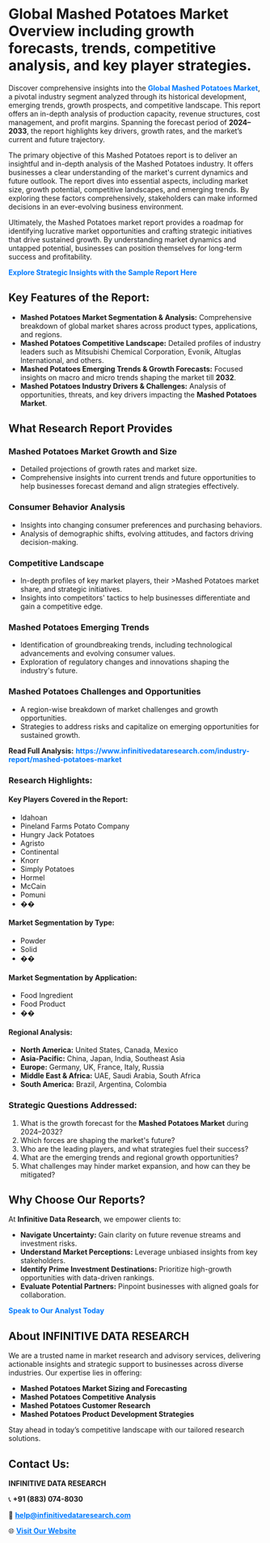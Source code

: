 <h1>Global Mashed Potatoes Market Overview including growth forecasts, trends, competitive analysis, and key player strategies.</h1>
<p>
Discover comprehensive insights into the 
<a href="https://www.infinitivedataresearch.com/industry-report/mashed-potatoes-market" rel="dofollow" style="color: #007BFF; text-decoration: none;"><strong>Global Mashed Potatoes Market</strong></a>, a pivotal industry segment analyzed through its historical development, emerging trends, growth prospects, and competitive landscape. This report offers an in-depth analysis of production capacity, revenue structures, cost management, and profit margins. Spanning the forecast period of <strong>2024–2033</strong>, the report highlights key drivers, growth rates, and the market’s current and future trajectory.
</p>
<p>
The primary objective of this Mashed Potatoes report is to deliver an insightful and in-depth analysis of the Mashed Potatoes industry. It offers businesses a clear understanding of the market's current dynamics and future outlook. The report dives into essential aspects, including market size, growth potential, competitive landscapes, and emerging trends. By exploring these factors comprehensively, stakeholders can make informed decisions in an ever-evolving business environment.
</p>
<p>
Ultimately, the Mashed Potatoes market report provides a roadmap for identifying lucrative market opportunities and crafting strategic initiatives that drive sustained growth. By understanding market dynamics and untapped potential, businesses can position themselves for long-term success and profitability.
</p>
<p>
<a href="https://www.infinitivedataresearch.com/request-sample/reportId=104842" style="color: #007BFF; text-decoration: none;"><strong>Explore Strategic Insights with the Sample Report Here</strong></a>
</p>

<h2>Key Features of the Report:</h2>
<ul>
<li><strong>Mashed Potatoes Market Segmentation & Analysis:</strong> Comprehensive breakdown of global market shares across product types, applications, and regions.</li>
<li><strong>Mashed Potatoes Competitive Landscape:</strong> Detailed profiles of industry leaders such as Mitsubishi Chemical Corporation, Evonik, Altuglas International, and others.</li>
<li><strong>Mashed Potatoes Emerging Trends & Growth Forecasts:</strong> Focused insights on macro and micro trends shaping the market till <strong>2032</strong>.</li>
<li><strong>Mashed Potatoes Industry Drivers & Challenges:</strong> Analysis of opportunities, threats, and key drivers impacting the <strong>Mashed Potatoes Market</strong>.</li>
</ul>

<h2>What Research Report Provides</h2>
<h3>Mashed Potatoes Market Growth and Size</h3>
<ul>
<li>Detailed projections of growth rates and market size.</li>
<li>Comprehensive insights into current trends and future opportunities to help businesses forecast demand and align strategies effectively.</li>
</ul>

<h3>Consumer Behavior Analysis</h3>
<ul>
<li>Insights into changing consumer preferences and purchasing behaviors.</li>
<li>Analysis of demographic shifts, evolving attitudes, and factors driving decision-making.</li>
</ul>

<h3>Competitive Landscape</h3>
<ul>
<li>In-depth profiles of key market players, their >Mashed Potatoes market share, and strategic initiatives.</li>
<li>Insights into competitors' tactics to help businesses differentiate and gain a competitive edge.</li>
</ul>

<h3>Mashed Potatoes Emerging Trends</h3>
<ul>
<li>Identification of groundbreaking trends, including technological advancements and evolving consumer values.</li>
<li>Exploration of regulatory changes and innovations shaping the industry's future.</li>
</ul>

<h3>Mashed Potatoes Challenges and Opportunities</h3>
<ul>
<li>A region-wise breakdown of market challenges and growth opportunities.</li>
<li>Strategies to address risks and capitalize on emerging opportunities for sustained growth.</li>
</ul>
<p><strong>Read Full Analysis:</strong> <a href="https://www.infinitivedataresearch.com/industry-report/mashed-potatoes-market" rel="dofollow" style="color: #007BFF; text-decoration: none;"><strong>https://www.infinitivedataresearch.com/industry-report/mashed-potatoes-market</strong></a></p>
<h3>Research Highlights:</h3>
<h4>Key Players Covered in the Report:</h4>
<ul><li>Idahoan</li><li>Pineland Farms Potato Company</li><li>Hungry Jack Potatoes</li><li>Agristo</li><li>Continental</li><li>Knorr</li><li>Simply Potatoes</li><li>Hormel</li><li>McCain</li><li>Pomuni</li><li>��</li></ul>
<h4>Market Segmentation by Type:</h4>
<ul><li>Powder</li><li>Solid</li><li>��</li></ul>
<h4>Market Segmentation by Application:</h4>
<ul><li>Food Ingredient</li><li>Food Product</li><li>��</li></ul>

<h4>Regional Analysis:</h4>
<ul>
<li><strong>North America:</strong> United States, Canada, Mexico</li>
<li><strong>Asia-Pacific:</strong> China, Japan, India, Southeast Asia</li>
<li><strong>Europe:</strong> Germany, UK, France, Italy, Russia</li>
<li><strong>Middle East & Africa:</strong> UAE, Saudi Arabia, South Africa</li>
<li><strong>South America:</strong> Brazil, Argentina, Colombia</li>
</ul>

<h3>Strategic Questions Addressed:</h3>
<ol>
<li>What is the growth forecast for the <strong>Mashed Potatoes Market</strong> during 2024–2032?</li>
<li>Which forces are shaping the market's future?</li>
<li>Who are the leading players, and what strategies fuel their success?</li>
<li>What are the emerging trends and regional growth opportunities?</li>
<li>What challenges may hinder market expansion, and how can they be mitigated?</li>
</ol>

<h2>Why Choose Our Reports?</h2>
<p>At <strong>Infinitive Data Research</strong>, we empower clients to:</p>
<ul>
<li><strong>Navigate Uncertainty:</strong> Gain clarity on future revenue streams and investment risks.</li>
<li><strong>Understand Market Perceptions:</strong> Leverage unbiased insights from key stakeholders.</li>
<li><strong>Identify Prime Investment Destinations:</strong> Prioritize high-growth opportunities with data-driven rankings.</li>
<li><strong>Evaluate Potential Partners:</strong> Pinpoint businesses with aligned goals for collaboration.</li>
</ul>
<p><a href="https://www.infinitivedataresearch.com/industry-report/mashed-potatoes-market" rel="dofollow" style="color: #007BFF; text-decoration: none;"><strong>Speak to Our Analyst Today</strong></a></p>

<h2>About INFINITIVE DATA RESEARCH</h2>
<p>We are a trusted name in market research and advisory services, delivering actionable insights and strategic support to businesses across diverse industries. Our expertise lies in offering:</p>
<ul>
<li><strong>Mashed Potatoes Market Sizing and Forecasting</strong></li>
<li><strong>Mashed Potatoes Competitive Analysis</strong></li>
<li><strong>Mashed Potatoes Customer Research</strong></li>
<li><strong>Mashed Potatoes Product Development Strategies</strong></li>
</ul>
<p>Stay ahead in today’s competitive landscape with our tailored research solutions.</p>

<h2>Contact Us:</h2>
<p><strong>INFINITIVE DATA RESEARCH</strong></p>
<p>📞 <strong>+91 (883) 074-8030</strong></p>
<p>📧 <strong><a href="mailto:help@infinitivedataresearch.com" style="color: #007BFF;">help@infinitivedataresearch.com</a></strong></p>
<p>🌐 <strong><a href="https://www.infinitivedataresearch.com" rel="dofollow" style="color: #007BFF;">Visit Our Website</a></strong></p>